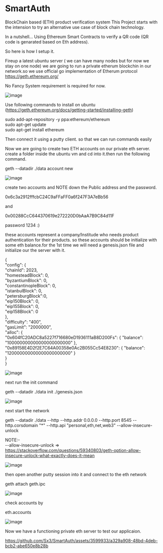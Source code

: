 # SmartAuth

BlockChain based (ETH) product verification system
This Project starts with the intension to try an alternative use case of block chain technology.

In a nutshell...
Using Ethereum Smart Contracts to verify a QR code (QR code is genarated based on Eth address).

So here is how I setup it.

Fireup a latest ubuntu server ( we can have many nodes but for now we stay on one node)
we are going to run a private etherum blockchin in our network.so we use official go implementation of Etherum protocol
<https://geth.ethereum.org/>

No Fancy System requirement is required for now.

![image](https://github.com/Sx3/SmartAuth/assets/3599933/d3ef943e-0c7a-428e-9bdc-596c64850357)

Use following commands to install on ubuntu (<https://geth.ethereum.org/docs/getting-started/installing-geth>)

sudo add-apt-repository -y ppa:ethereum/ethereum  
sudo apt-get update  
sudo apt-get install ethereum

Then connect it using a putty client. so that we can run commands easily

Now we are going to create two ETH accounts on our private eth server.
create a folder inside the ubuntu vm and cd into it.then run the following command.

geth --datadir ./data account new

![image](https://github.com/Sx3/SmartAuth/assets/3599933/81daf530-ba82-4751-9721-8e9dc626ec84)

create two accounts and NOTE down the Public address and the password.

0x6c3a2912fffcbC24C9aFFaFF0a6f247F3A7eBb56

and

0x00288CcC644370619e272220D0bAaA7B9C84d11F

password 1234 :)

these accounts represent a company/Institude who needs product authentication for their products.
so these accounts should be initialize with some eth balance.for the 1st time we will need a genesis.json file and initialize our the server with it.

{  
  "config": {  
    "chainId": 2023,  
    "homesteadBlock": 0,  
    "byzantiumBlock": 0,  
    "constantinopleBlock": 0,  
    "istanbulBlock": 0,  
    "petersburgBlock":0,  
    "eip150Block": 0,  
    "eip155Block": 0,  
    "eip158Block": 0  
  },  
  "difficulty": "400",  
  "gasLimit": "2000000",  
  "alloc": {  
    "0x604fC20ADC8a5227f716680eD1936111aB8D200Fs": {
    "balance": "100000000000000000000000"
    },  
    "0x89158E4D2f2E7C64A00358e0Ac2B055Cc54E8230": {
    "balance": "120000000000000000000000"
    }  
  }  
}  
  
![image](https://github.com/Sx3/SmartAuth/assets/3599933/ef4e2469-3654-426f-a145-88adc013d78b)  

next run the init command  

geth --datadir ./data init ./genesis.json  

![image](https://github.com/Sx3/SmartAuth/assets/3599933/a3233f48-f344-4863-a1dc-ca2c539909b4)  

next start the network  

geth --datadir ./data --http --http.addr 0.0.0.0 --http.port 8545 --http.corsdomain "*" --http.api "personal,eth,net,web3" --allow-insecure-unlock  

NOTE:-  
--allow-insecure-unlock => <https://stackoverflow.com/questions/59340803/geth-option-allow-insecure-unlock-what-exactly-does-it-mean>  

![image](https://github.com/Sx3/SmartAuth/assets/3599933/f57abc17-a1d4-437a-a230-8b9ecd06b297)  

then open another putty session into it and connect to the eth network  

geth attach geth.ipc  

![image](https://github.com/Sx3/SmartAuth/assets/3599933/399b049d-456e-440f-89ae-08fb10a9281f)  

check accounts by  

eth.accounts

![image](https://github.com/Sx3/SmartAuth/assets/3599933/aad5a393-1c60-415c-a43c-8f7fe2d1bbbd)  

Now we have a functioning private eth server to test our applicaion.



https://github.com/Sx3/SmartAuth/assets/3599933/a329a908-48bd-4deb-bcb2-abe650e8b28b





